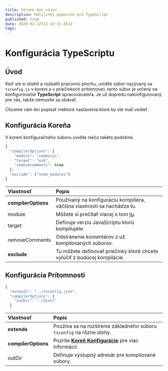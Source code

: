 ```yaml
---
title: Strana bez názvu
description: Malilinký pomocník pre TypeScript
published: true
date: 2020-02-12T22:32:31.451Z
tags: 
---
```


# Konfigurácia TypeScriptu

## Úvod

Keď ste si stiahli a rozbalili pracovnú plochu, uvidíte súbor nazývaný sa `tsconfig.js` v koreni a v priečinkoch prítomnosti, tento súbor je určený na konfigurovanie **TypeScript** spracovávateľa. Je už dopredu nakonfigurovaný pre vás, takže nemusíte sa obávať.

Chceme vám len popísať niektoré nastavenia ktoré by ste mali vedieť.

## Konfigurácia Koreňa

V koreni konfiguračného súboru uvidíte niečo takéto podobné.

```javascript
{
  "compilerOptions": {
    "module": "commonjs",
    "target": "es6",
    "removeComments": true
  },
  "exclude": ["node_modules"]
}
```

| Vlastnosť           | Popis                                                                                            |
|:------------------- |:------------------------------------------------------------------------------------------------ |
| **compilerOptions** | Používaný na konfiguráciu kompiliera, väčšina vlastností sa nachádza tu.                         |
| module              | Môžete si prečítať viacej o tom [tu](https://www.typescriptlang.org/docs/handbook/modules.html). |
| target              | Definuje verziu JavaScriptu ktorú kompilujete.                                                   |
| removeComments      | Odstránenie komentárov z už kompilovaných súborov.                                               |
| **exclude**         | Tu môžete definovať priečinky ktoré chcete vylúčiť z budúcej kompilácie.                         |

## Konfigurácia Prítomnosti

```javascript
{
  "extends": "../tsconfig.json",
  "compilerOptions": {
    "outDir": "./dist/"
  }
```

| Vlastnosť           | Popis                                                                                            |
|:------------------- |:------------------------------------------------------------------------------------------------ |
| **extends**         | Používa sa na rozšírenie základného súboru `tsconfig` na rôzne úlohy.                            |
| **compilerOptions** | Pozrite [**Koreň Konfigurácie**](/dev/presence/tsconfig#root-configuration) pre viac informácii. |
| outDir              | Definuje výstupný adresár pre kompilované súbory.                                                |